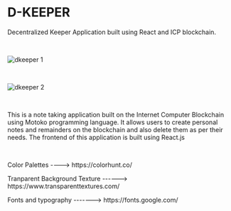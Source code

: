 # <h1>D-KEEPER</h1>



<p>Decentralized Keeper Application built using React and ICP blockchain.</p><br>





![dkeeper 1](https://user-images.githubusercontent.com/61384878/163705407-14c5ee83-70f0-4f74-8745-7723524517f6.png)



<br>




![dkeeper 2](https://user-images.githubusercontent.com/61384878/163705417-23981bdd-dd4f-445c-8675-190e53c643d7.png)




<br>


<p>This is a note taking application built on the Internet Computer Blockchain using Motoko programming language. It allows users to create personal notes and remainders 
  on the blockchain and also delete them as per their needs. The frontend of this application is built using React.js</p><br>
  
  <p>Color Palettes ----> https://colorhunt.co/</p>
  <p>Tranparent Background Texture ------> https://www.transparenttextures.com/</p>
  <p>Fonts and typography -------> https://fonts.google.com/</p><br>
  
  

